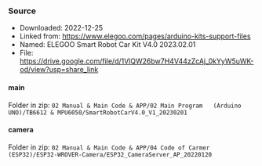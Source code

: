 ### Source

- Downloaded: 2022-12-25
- Linked from: https://www.elegoo.com/pages/arduino-kits-support-files
- Named: ELEGOO Smart Robot Car Kit V4.0 2023.02.01
- File: https://drive.google.com/file/d/1VlQW26bw7H4V44zZcAj_0kYyW5uWK-od/view?usp=share_link


#### main

Folder in zip: `02 Manual & Main Code & APP/02 Main Program   (Arduino UNO)/TB6612 & MPU6050/SmartRobotCarV4.0_V1_20230201`


#### camera

Folder in zip: `02 Manual & Main Code & APP/04 Code of Carmer (ESP32)/ESP32-WROVER-Camera/ESP32_CameraServer_AP_20220120`

